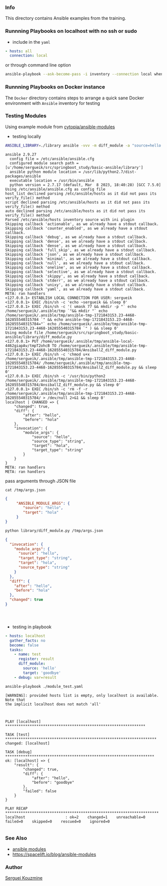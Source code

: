 ### Info
This directory contains Ansible examples from the training.

### Runnning Playbooks on localhost with no ssh or sudo

* include in the `yaml`
```yaml
- hosts: all
  connection: local
```
or through command line option
```sh
ansible-playbook --ask-become-pass -i inventory --connection local when_fact.yaml --tags jq
```

### Runnning Playbooks on Docker instance

The `Docker` directory contains steps to arrange a quick sane Docker environment with `Ansible` inventory for testing


### Testing Modules


Using example module from [cytopia/ansible-modules](https://github.com/cytopia/ansible-modules/blob/master/modules/diff.py)


* testing locally
```sh
ANSIBLE_LIBRARY=./library ansible -vvv -m diff_module -a "source=hello target=hola source_type=string target_type=string" localhost
```
```text
ansible 2.9.27
  config file = /etc/ansible/ansible.cfg
  configured module search path = [u'/home/sergueik/src/springboot_study/basic-ansible/library']
  ansible python module location = /usr/lib/python2.7/dist-packages/ansible
  executable location = /usr/bin/ansible
  python version = 2.7.17 (default, Mar  8 2023, 18:40:28) [GCC 7.5.0]
Using /etc/ansible/ansible.cfg as config file
host_list declined parsing /etc/ansible/hosts as it did not pass its verify_file() method
script declined parsing /etc/ansible/hosts as it did not pass its verify_file() method
auto declined parsing /etc/ansible/hosts as it did not pass its verify_file() method
Parsed /etc/ansible/hosts inventory source with ini plugin
Skipping callback 'actionable', as we already have a stdout callback.
Skipping callback 'counter_enabled', as we already have a stdout callback.
Skipping callback 'debug', as we already have a stdout callback.
Skipping callback 'dense', as we already have a stdout callback.
Skipping callback 'dense', as we already have a stdout callback.
Skipping callback 'full_skip', as we already have a stdout callback.
Skipping callback 'json', as we already have a stdout callback.
Skipping callback 'minimal', as we already have a stdout callback.
Skipping callback 'null', as we already have a stdout callback.
Skipping callback 'oneline', as we already have a stdout callback.
Skipping callback 'selective', as we already have a stdout callback.
Skipping callback 'skippy', as we already have a stdout callback.
Skipping callback 'stderr', as we already have a stdout callback.
Skipping callback 'unixy', as we already have a stdout callback.
Skipping callback 'yaml', as we already have a stdout callback.
META: ran handlers
<127.0.0.1> ESTABLISH LOCAL CONNECTION FOR USER: sergueik
<127.0.0.1> EXEC /bin/sh -c 'echo ~sergueik && sleep 0'
<127.0.0.1> EXEC /bin/sh -c '( umask 77 && mkdir -p "` echo /home/sergueik/.ansible/tmp `"&& mkdir "` echo /home/sergueik/.ansible/tmp/ansible-tmp-1721843153.23-4468-162855540315784 `" && echo ansible-tmp-1721843153.23-4468-162855540315784="` echo /home/sergueik/.ansible/tmp/ansible-tmp-1721843153.23-4468-162855540315784 `" ) && sleep 0'
Using module file /home/sergueik/src/springboot_study/basic-ansible/library/diff_module.py
<127.0.0.1> PUT /home/sergueik/.ansible/tmp/ansible-local-4462giapAv/tmpT2ohcB TO /home/sergueik/.ansible/tmp/ansible-tmp-1721843153.23-4468-162855540315784/AnsiballZ_diff_module.py
<127.0.0.1> EXEC /bin/sh -c 'chmod u+x /home/sergueik/.ansible/tmp/ansible-tmp-1721843153.23-4468-162855540315784/ /home/sergueik/.ansible/tmp/ansible-tmp-1721843153.23-4468-162855540315784/AnsiballZ_diff_module.py && sleep 0'
<127.0.0.1> EXEC /bin/sh -c '/usr/bin/python2 /home/sergueik/.ansible/tmp/ansible-tmp-1721843153.23-4468-162855540315784/AnsiballZ_diff_module.py && sleep 0'
<127.0.0.1> EXEC /bin/sh -c 'rm -f -r /home/sergueik/.ansible/tmp/ansible-tmp-1721843153.23-4468-162855540315784/ > /dev/null 2>&1 && sleep 0'
localhost | CHANGED => {
    "changed": true,
    "diff": {
        "after": "hello",
        "before": "hola"
    },
    "invocation": {
        "module_args": {
            "source": "hello",
            "source_type": "string",
            "target": "hola",
            "target_type": "string"
        }
    }
}
META: ran handlers
META: ran handlers

```
pass arguments through JSON file
```
cat /tmp/args.json
```
```json
{
     "ANSIBLE_MODULE_ARGS": {
        "source": "hello",
        "target": "hola"
     }
}
```
 
```sh
python library/diff_module.py /tmp/args.json
```
```json
{
  "invocation": {
    "module_args": {
      "source": "hello",
      "target_type": "string",
      "target": "hola",
      "source_type": "string"
    }
  },
  "diff": {
    "after": "hello",
    "before": "hola"
  },
  "changed": true
}





```

* testing in playbook

```YAML
- hosts: localhost
  gather_facts: no
  become: false
  tasks:
    - name: test
      register: result
      diff_module:
        source: 'hello'
        target: 'goodbye'
    - debug: var=result  
```
```sh
ansible-playbook ./module_test.yaml
```
```text
[WARNING]: provided hosts list is empty, only localhost is available. Note that
the implicit localhost does not match 'all'



PLAY [localhost] ***************************************************************

TASK [test] ********************************************************************
changed: [localhost]

TASK [debug] *******************************************************************
ok: [localhost] => {
    "result": {
        "changed": true,
        "diff": {
            "after": "hello",
            "before": "goodbye"
        },
        "failed": false
    }
}

PLAY RECAP *********************************************************************
localhost                  : ok=2    changed=1    unreachable=0    failed=0    skipped=0    rescued=0    ignored=0


```

### See Also

  * [ansible modules](https://docs.ansible.com/ansible/2.9/modules/modules_by_category.html)
  * https://spacelift.io/blog/ansible-modules  
### Author
[Serguei Kouzmine](kouzmine_serguei@yahoo.com)
